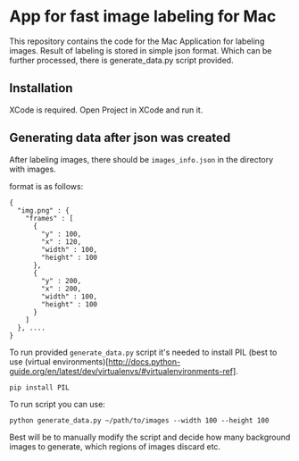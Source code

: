

# App for fast image labeling for Mac


This repository contains the code for the Mac Application for labeling images. Result of labeling is stored in simple json format. Which can be further processed, there is generate_data.py script provided.


## Installation

XCode is required. Open Project in XCode and run it. 



## Generating data after json was created

After labeling images, there should be `images_info.json` in the directory with images.

format is as follows:

```
{
  "img.png" : {
    "frames" : [
      {
        "y" : 100,
        "x" : 120,
        "width" : 100,
        "height" : 100
      },
      {
        "y" : 200,
        "x" : 200,
        "width" : 100,
        "height" : 100
      }
    ]
  }, ....
}
```


To run provided `generate_data.py` script it's needed to install PIL (best to use (virtual environments)[http://docs.python-guide.org/en/latest/dev/virtualenvs/#virtualenvironments-ref].

    pip install PIL


To run script you can use:

    python generate_data.py ~/path/to/images --width 100 --height 100


Best will be to manually modify the script and decide how many background images to generate, which regions of images discard etc.










